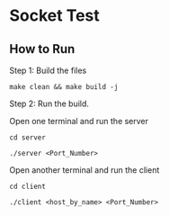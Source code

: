 # Socket Test
## How to Run
Step 1: Build the files

`make clean && make build -j`

Step 2: Run the build.

Open one terminal and run the server

`cd server`

`./server <Port_Number>`

Open another terminal and run the client

`cd client`

`./client <host_by_name> <Port_Number>`
